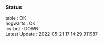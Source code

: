 ### Status


table : OK  
hogwarts : OK  
icy-bot : DOWN  
Latest Update : 2022-05-21 17:14:29.911987
